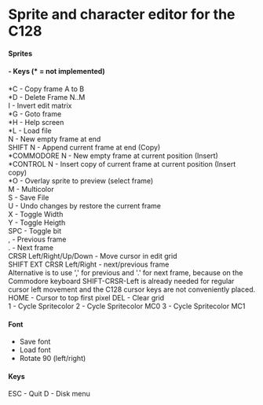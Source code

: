 # Sprite and character editor for the C128

#### Sprites

#### - Keys (* = not implemented)
*C - Copy frame A to B<br>
*D - Delete Frame N..M<br>
I - Invert edit matrix<br>
*G - Goto frame<br>
*H - Help screen<br>
*L - Load file<br>
N - New empty frame at end<br>
SHIFT N - Append current frame at end (Copy)<br>
*COMMODORE N - New empty frame at current position (Insert)<br>
*CONTROL N - Insert copy of current frame at current position (Insert copy)<br>
*O - Overlay sprite to preview (select frame)<br>
M - Multicolor<br>
S - Save File<br>
U - Undo changes by restore the current frame<br>
X - Toggle Width<br>
Y - Toggle Heigth<br>
SPC - Toggle bit<br>
, - Previous frame<br>
. - Next frame<br>
CRSR Left/Right/Up/Down - Move cursor in edit grid<br>
SHIFT EXT CRSR Left/Right - next/previous frame<br>
		Alternative is to use ',' for previous and '.' for next frame, because on the Commodore keyboard SHIFT-CRSR-Left
		is already needed for regular cursor left movement and the C128 cursor keys are not conveniently placed.<br>
HOME - Cursor to top first pixel
DEL - Clear grid<br>
1 - Cycle Spritecolor
2 - Cycle Spritecolor MC0
3 - Cycle Spritecolor MC1

#### Font
* Save font
* Load font
* Rotate 90 (left/right)

#### Keys

ESC - Quit
D - Disk menu
